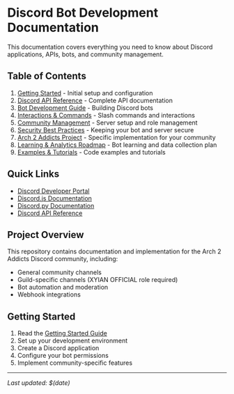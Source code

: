 # Discord Bot Development Documentation

This documentation covers everything you need to know about Discord applications, APIs, bots, and community management.

## Table of Contents

1. [Getting Started](./getting-started.md) - Initial setup and configuration
2. [Discord API Reference](./discord-api.md) - Complete API documentation
3. [Bot Development Guide](./bot-development.md) - Building Discord bots
4. [Interactions & Commands](./interactions-commands.md) - Slash commands and interactions
5. [Community Management](./community-management.md) - Server setup and role management
6. [Security Best Practices](./security.md) - Keeping your bot and server secure
7. [Arch 2 Addicts Project](./arch2-project.md) - Specific implementation for your community
8. [Learning & Analytics Roadmap](./LEARNING-AND-ANALYTICS-ROADMAP.md) - Bot learning and data collection plan
9. [Examples & Tutorials](./examples.md) - Code examples and tutorials

## Quick Links

- [Discord Developer Portal](https://discord.com/developers/applications)
- [Discord.js Documentation](https://discord.js.org/)
- [Discord.py Documentation](https://discordpy.readthedocs.io/)
- [Discord API Reference](https://discord.com/developers/docs/reference)

## Project Overview

This repository contains documentation and implementation for the Arch 2 Addicts Discord community, including:
- General community channels
- Guild-specific channels (XYIAN OFFICIAL role required)
- Bot automation and moderation
- Webhook integrations

## Getting Started

1. Read the [Getting Started Guide](./getting-started.md)
2. Set up your development environment
3. Create a Discord application
4. Configure your bot permissions
5. Implement community-specific features

---

*Last updated: $(date)*
